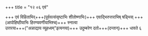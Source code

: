 +++
title = "१२ ०६ एवं"

+++
एवं विहिताभिर्+++(पूर्ववत्संसृष्टाभिः शीतोष्णाभिः)+++ एवाद्भिरुत्तराभिष् षड्भिस् +++(आपोहिष्ठीयाभिः हिरण्यवर्णीयाभिश्च)+++ स्नात्वा  
उत्तरया+++("अन्नाद्याय व्यूहध्वम्"इत्यनया)+++ उदुम्बरेण दतो+++(दन्तान्)+++ धावते ६

